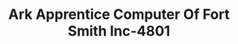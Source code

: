 ---
f_zip-code: 72901
f_state-code: AR
title: Ark Apprentice Computer Of Fort Smith Inc-4801
f_phone: 479-783-3620
f_city-only: Fort Smith
f_address: 2800 Grand Avenue Fort Smith
f_location-unique-id: '4801'
slug: ark-apprentice-computer-of-fort-smith-inc-4801
updated-on: '2024-05-30T13:46:58.046Z'
created-on: '2024-05-30T13:36:59.803Z'
published-on: '2024-05-30T13:54:32.469Z'
f_city-state: cms/city/fort-smith-ar.md
f_company: cms/company/ark-apprentice-computer-of-fort-smith-inc.md
f_state: cms/state/arkansas.md
layout: '[payday-loan].html'
tags: payday-loan
---